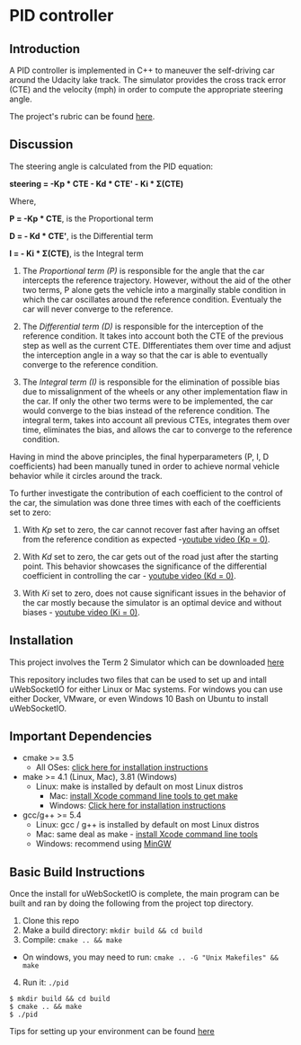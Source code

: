 # PID controller

## Introduction

A PID controller is implemented in C++ to maneuver the self-driving car around the Udacity lake track. The simulator provides the cross track error (CTE) and the velocity (mph) in order to compute the appropriate steering angle.

The project's rubric can be found [here](https://review.udacity.com/#!/rubrics/824/view).

## Discussion

The steering angle is calculated from the PID equation:

**steering = -Kp * CTE - Kd * CTE' - Ki * Σ(CTE)**

Where,

**P = -Kp * CTE**, is the Proportional term

**D = - Kd * CTE'**, is the Differential term

**I = - Ki * Σ(CTE)**, is the Integral term

1. The *Proportional term (P)* is responsible for the angle that the car intercepts the reference trajectory. However, without the aid of the other two terms, P alone gets the vehicle into a marginally stable condition in which the car oscillates around the reference condition. Eventualy the car will never converge to the reference.

2. The *Differential term (D)* is responsible for the interception of the reference condition. It takes into account both the CTE of the previous step as well as the current CTE. DIfferentiates them over time and adjust the interception angle in a way so that the car is able to eventually converge to the reference condition.

3. The *Integral term (I)* is responsible for the elimination of possible bias due to missalignment of the wheels or any other implementation flaw in the car. If only the other two terms were to be implemented, the car would converge to the bias instead of the reference condition. The integral term, takes into account all previous CTEs, integrates them over time, eliminates the bias, and allows the car to converge to the reference condition.

Having in mind the above principles,  the final hyperparameters (P, I, D coefficients) had been manually tuned in order to achieve normal vehicle behavior while it circles around the track.

To further investigate the contribution of each coefficient to the control of the car, the simulation was done three times with each of the coefficients set to zero:

1. With *Kp* set to zero, the car cannot recover fast after having an offset from the reference condition as expected -[youtube video (Kp = 0)](https://youtu.be/8fUPny56UCc).

2. With *Kd* set to zero, the car gets out of the road just after the starting point. This behavior showcases the significance of the differential coefficient in controlling the car - [youtube video (Kd = 0)](https://youtu.be/oF0PT7w178s).

3. With *Ki* set to zero, does not cause significant issues in the behavior of the car mostly because the simulator is an optimal device and without biases - [youtube video (Ki = 0)](https://youtu.be/SrLepzY1NAs).

## Installation
This project involves the Term 2 Simulator which can be downloaded [here](https://github.com/udacity/self-driving-car-sim/releases)

This repository includes two files that can be used to set up and intall uWebSocketIO for either Linux or Mac systems. For windows you can use either Docker, VMware, or even Windows 10 Bash on Ubuntu to install uWebSocketIO.

## Important Dependencies

* cmake >= 3.5
    * All OSes: [click here for installation instructions](https://cmake.org/install/)
* make >= 4.1 (Linux, Mac), 3.81 (Windows)
    * Linux: make is installed by default on most Linux distros
      * Mac: [install Xcode command line tools to get make](https://developer.apple.com/xcode/features/)
      * Windows: [Click here for installation instructions](http://gnuwin32.sourceforge.net/packages/make.htm)
* gcc/g++ >= 5.4
    * Linux: gcc / g++ is installed by default on most Linux distros
    * Mac: same deal as make - [install Xcode command line tools](https://developer.apple.com/xcode/features/)
    * Windows: recommend using [MinGW](http://www.mingw.org/)

## Basic Build Instructions

Once the install for uWebSocketIO is complete, the main program can be built and ran by doing the following from the project top directory.

1. Clone this repo
2. Make a build directory: `mkdir build && cd build`
3. Compile: `cmake .. && make`
* On windows, you may need to run: `cmake .. -G "Unix Makefiles" && make`
4. Run it: `./pid`

```
$ mkdir build && cd build
$ cmake .. && make
$ ./pid
```

Tips for setting up your environment can be found [here](https://classroom.udacity.com/nanodegrees/nd013/parts/40f38239-66b6-46ec-ae68-03afd8a601c8/modules/0949fca6-b379-42af-a919-ee50aa304e6a/lessons/f758c44c-5e40-4e01-93b5-1a82aa4e044f/concepts/23d376c7-0195-4276-bdf0-e02f1f3c665d)
